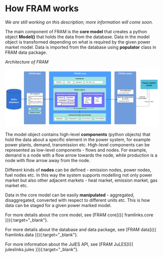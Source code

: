 # How FRAM works

*We are still working on this description; more information will come soon.*

The main component of FRAM is the **core model** that creates a python object **Model()** that holds the data from the database. Data in the model object is transformed depending on what is required by the given power market model. Data is imported from the database using **populator** class in FRAM data package.

_Architecture of FRAM_

![Architecture of FRAM](img/architecture_detailed.svg)

The model object contains high-level **components** (python objects) that hold the data about a specific element in the power system, for example power plants, demand, transmission etc. High-level components can be represented as low-level components - flows and nodes. For example, demand is a node with a flow arrow towards the node, while production is a node with flow arrow away from the node.

Different kinds of **nodes** can be defined - emission nodes, power nodes, fuel nodes etc. In this way the system supports modelling not only power market but also other adjacent markets - heat market, emission market, gas market etc.

Data in the core model can be easily **manipulated** - aggregated, disaggregated, converted with respect to different units etc. This is how data can be staged for a given power marked model.

For more details about the core model, see [FRAM core]({{ framlinks.core }}){:target="_blank"}.

For more details about the database and data package, see [FRAM data]({{ framlinks.data }}){:target="_blank"}.

For more information about the JulES API, see [FRAM JuLES]({{ juleslinks.jules }}){:target="_blank"}.




